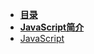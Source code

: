 * [**目录**](/README.md)
* [**JavaScript简介**](/JavaScript/README.md)
 * [JavaScript](/JavaScript/JavaScript.md)
